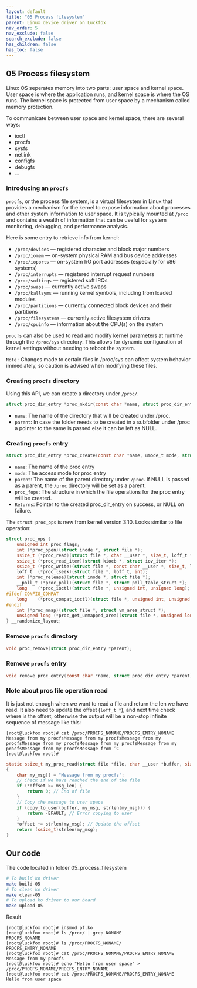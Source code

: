 ```yaml
---
layout: default
title: "05 Process filesystem"
parent: Linux device driver on Luckfox
nav_order: 5
nav_exclude: false
search_exclude: false
has_children: false
has_toc: false
---
```

## 05 Process filesystem
Linux OS seperates memory into two parts: user space and kernel space. User space is where the application runs, and kernel space is where the OS runs. The kernel space is protected from user space by a mechanism called memory protection.

To communicate between user space and kernel space, there are several ways:
+ ioctl
+ procfs
+ sysfs
+ netlink
+ configfs
+ debugfs
+ ...

### Introducing an ``procfs``
``procfs``, or the process file system, is a virtual filesystem in Linux that provides a mechanism for the kernel to expose information about processes and other system information to user space. It is typically mounted at ``/proc`` and contains a wealth of information that can be useful for system monitoring, debugging, and performance analysis.

Here is some entry to retrieve info from kernel:
+ ``/proc/devices`` — registered character and block major numbers
+ ``/proc/iomem`` — on-system physical RAM and bus device addresses
+ ``/proc/ioports`` — on-system I/O port addresses (especially for x86 systems)
+ ``/proc/interrupts`` — registered interrupt request numbers
+ ``/proc/softirqs`` — registered soft IRQs
+ ``/proc/swaps`` — currently active swaps
+ ``/proc/kallsyms`` — running kernel symbols, including from loaded modules
+ ``/proc/partitions`` — currently connected block devices and their partitions
+ ``/proc/filesystems`` — currently active filesystem drivers
+ ``/proc/cpuinfo`` — information about the CPU(s) on the system

``procfs`` can also be used to read and modify kernel parameters at runtime through the ``/proc/sys`` directory. This allows for dynamic configuration of kernel settings without needing to reboot the system.

```Note:``` Changes made to certain files in /proc/sys can affect system behavior immediately, so caution is advised when modifying these files.

### Creating ``procfs`` directory
Using this API, we can create a directory under ``/proc/``.
```c
struct proc_dir_entry *proc_mkdir(const char *name, struct proc_dir_entry *parent)
```
+ ``name``: The name of the directory that will be created under /proc.
+ ``parent``: In case the folder needs to be created in a subfolder under /proc a pointer to the same is passed else it can be left as NULL.
### Creating ``procfs`` entry
```c
struct proc_dir_entry *proc_create(const char *name, umode_t mode, struct proc_dir_entry *parent, const struct proc_ops *proc_ops);
```
+ ``name``: The name of the proc entry
+ ``mode``: The access mode for proc entry
+ ``parent``: The name of the parent directory under ``/proc``. If NULL is passed as a parent, the ``/proc`` directory will be set as a parent.
+ ``proc_fops``: The structure in which the file operations for the proc entry will be created.
+ ``Returns``: Pointer to the created proc_dir_entry on success, or NULL on failure.

The ``struct proc_ops`` is new from kernel version 3.10. Looks similar to file operation:
```c
struct proc_ops {
	unsigned int proc_flags;
	int	(*proc_open)(struct inode *, struct file *);
	ssize_t	(*proc_read)(struct file *, char __user *, size_t, loff_t *);
	ssize_t (*proc_read_iter)(struct kiocb *, struct iov_iter *);
	ssize_t	(*proc_write)(struct file *, const char __user *, size_t, loff_t *);
	loff_t	(*proc_lseek)(struct file *, loff_t, int);
	int	(*proc_release)(struct inode *, struct file *);
	__poll_t (*proc_poll)(struct file *, struct poll_table_struct *);
	long	(*proc_ioctl)(struct file *, unsigned int, unsigned long);
#ifdef CONFIG_COMPAT
	long	(*proc_compat_ioctl)(struct file *, unsigned int, unsigned long);
#endif
	int	(*proc_mmap)(struct file *, struct vm_area_struct *);
	unsigned long (*proc_get_unmapped_area)(struct file *, unsigned long, unsigned long, unsigned long, unsigned long);
} __randomize_layout;
```
### Remove ``procfs`` directory
```c
void proc_remove(struct proc_dir_entry *parent);
```

### Remove ``procfs`` entry
```c
void remove_proc_entry(const char *name, struct proc_dir_entry *parent);
```

### Note about pros file operation read
It is just not enough when we want to read a file and return the len we have read. It also need to update the offset (``loff_t *``), and next time check where is the offset, otherwise the output will be a non-stop infinite sequence of message like this:
```
[root@luckfox root]# cat /proc/PROCFS_NONAME/PROCFS_ENTRY_NONAME
Message from my procfsMessage from my procfsMessage from my procfsMessage from my procfsMessage from my procfsMessage from my procfsMessage from my procfsMessage from ^C
[root@luckfox root]# 
```
```c
static ssize_t my_proc_read(struct file *file, char __user *buffer, size_t length, loff_t *offset)
{
    char my_msg[] = "Message from my procfs";
	// Check if we have reached the end of the file
	if (*offset >= msg_len) {
		return 0; // End of file
	}
    // Copy the message to user space
    if (copy_to_user(buffer, my_msg, strlen(my_msg))) {
        return -EFAULT; // Error copying to user
    }
    *offset += strlen(my_msg); // Update the offset
    return (ssize_t)strlen(my_msg);
}
```

## Our code
The code located in folder 05_process_filesystem
```bash
# To build ko driver 
make build-05
# To clean ko driver 
make clean-05
# To upload ko driver to our board 
make upload-05
```

Result
```
[root@luckfox root]# insmod pf.ko
[root@luckfox root]# ls /proc/ | grep NONAME
PROCFS_NONAME
[root@luckfox root]# ls /proc/PROCFS_NONAME/
PROCFS_ENTRY_NONAME
[root@luckfox root]# cat /proc/PROCFS_NONAME/PROCFS_ENTRY_NONAME
Message from my procfs
[root@luckfox root]# echo "Hello from user space" > /proc/PROCFS_NONAME/PROCFS_ENTRY_NONAME
[root@luckfox root]# cat /proc/PROCFS_NONAME/PROCFS_ENTRY_NONAME
Hello from user space
```
